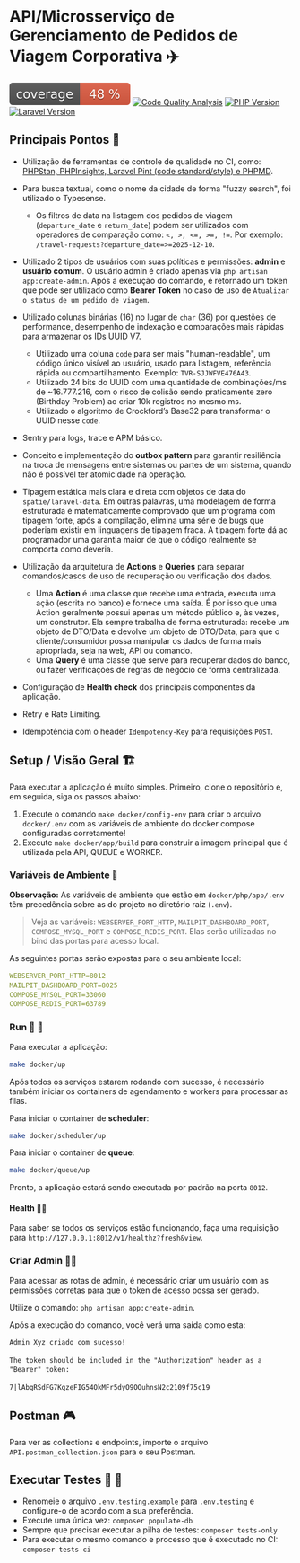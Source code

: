 # API/Microsserviço de Gerenciamento de Pedidos de Viagem Corporativa ✈️

[![Test Coverage](badge-coverage.svg)](https://github.com/allysonsilva/app-onfly/actions/workflows/code_quality.yml)
[![Code Quality Analysis](https://github.com/allysonsilva/app-onfly/actions/workflows/code_quality.yml/badge.svg?branch=main)](https://github.com/allysonsilva/app-onfly/actions/workflows/code_quality.yml)
[![PHP Version](https://img.shields.io/static/v1?label=php&message=%E2%89%A58.4&color=777BB4&logo=php)](https://www.php.net)
[![Laravel Version](https://img.shields.io/static/v1?label=laravel&message=%E2%89%A512.0&color=ff2d20&logo=laravel)](https://laravel.com)


## Principais Pontos 🎯

- Utilização de ferramentas de controle de qualidade no CI, como: [PHPStan, PHPInsights, Laravel Pint (code standard/style) e PHPMD](https://github.com/allysonsilva/php-pre-push).

- Para busca textual, como o nome da cidade de forma "fuzzy search", foi utilizado o Typesense.
  - Os filtros de data na listagem dos pedidos de viagem (`departure_date` e `return_date`) podem ser utilizados com operadores de comparação como: `<, >, <=, >=, !=`. Por exemplo: `/travel-requests?departure_date=>=2025-12-10`.

- Utilizado 2 tipos de usuários com suas políticas e permissões: **admin** e **usuário comum**. O usuário admin é criado apenas via `php artisan app:create-admin`. Após a execução do comando, é retornado um token que pode ser utilizado como **Bearer Token** no caso de uso de `Atualizar o status de um pedido de viagem`.

- Utilizado colunas binárias (16) no lugar de `char` (36) por questões de performance, desempenho de indexação e comparações mais rápidas para armazenar os IDs UUID V7.
  - Utilizado uma coluna `code` para ser mais "human-readable", um código único visível ao usuário, usado para listagem, referência rápida ou compartilhamento. Exemplo: `TVR-SJJWFVE476A43`.
  - Utilizado 24 bits do UUID com uma quantidade de combinações/ms de ~16.777.216, com o risco de colisão sendo praticamente zero (Birthday Problem) ao criar 10k registros no mesmo ms.
  - Utilizado o algoritmo de Crockford’s Base32 para transformar o UUID nesse `code`.

- Sentry para logs, trace e APM básico.

- Conceito e implementação do **outbox pattern** para garantir resiliência na troca de mensagens entre sistemas ou partes de um sistema, quando não é possível ter atomicidade na operação.

- Tipagem estática mais clara e direta com objetos de data do `spatie/laravel-data`. Em outras palavras, uma modelagem de forma estruturada é matematicamente comprovado que um programa com tipagem forte, após a compilação, elimina uma série de bugs que poderiam existir em linguagens de tipagem fraca. A tipagem forte dá ao programador uma garantia maior de que o código realmente se comporta como deveria.

- Utilização da arquitetura de **Actions** e **Queries** para separar comandos/casos de uso de recuperação ou verificação dos dados.
  - Uma **Action** é uma classe que recebe uma entrada, executa uma ação (escrita no banco) e fornece uma saída. É por isso que uma Action geralmente possui apenas um método público e, às vezes, um construtor. Ela sempre trabalha de forma estruturada: recebe um objeto de DTO/Data e devolve um objeto de DTO/Data, para que o cliente/consumidor possa manipular os dados de forma mais apropriada, seja na web, API ou comando.
  - Uma **Query** é uma classe que serve para recuperar dados do banco, ou fazer verificações de regras de negócio de forma centralizada.

- Configuração de **Health check** dos principais componentes da aplicação.

- Retry e Rate Limiting.

- Idempotência com o header `Idempotency-Key` para requisições `POST`.

## Setup / Visão Geral 🏗️

Para executar a aplicação é muito simples. Primeiro, clone o repositório e, em seguida, siga os passos abaixo:

1. Execute o comando `make docker/config-env` para criar o arquivo `docker/.env` com as variáveis de ambiente do docker compose configuradas corretamente!
2. Execute `make docker/app/build` para construir a imagem principal que é utilizada pela API, QUEUE e WORKER.

### Variáveis de Ambiente 🔐

**Observação:** As variáveis de ambiente que estão em `docker/php/app/.env` têm precedência sobre as do projeto no diretório raiz (`.env`).

> Veja as variáveis: `WEBSERVER_PORT_HTTP`, `MAILPIT_DASHBOARD_PORT`, `COMPOSE_MYSQL_PORT` e `COMPOSE_REDIS_PORT`. Elas serão utilizadas no bind das portas para acesso local.

As seguintes portas serão expostas para o seu ambiente local:

```yaml
WEBSERVER_PORT_HTTP=8012
MAILPIT_DASHBOARD_PORT=8025
COMPOSE_MYSQL_PORT=33060
COMPOSE_REDIS_PORT=63789
```

### Run 🚀 🏃

Para executar a aplicação:

```bash
make docker/up
```

Após todos os serviços estarem rodando com sucesso, é necessário também iniciar os containers de agendamento e workers para processar as filas.

Para iniciar o container de **scheduler**:

```bash
make docker/scheduler/up
```

Para iniciar o container de **queue**:

```bash
make docker/queue/up
```

Pronto, a aplicação estará sendo executada por padrão na porta `8012`.

#### Health 🕵️‍♂️

Para saber se todos os serviços estão funcionando, faça uma requisição para `http://127.0.0.1:8012/v1/healthz?fresh&view`.

### Criar Admin 👨‍💼

Para acessar as rotas de admin, é necessário criar um usuário com as permissões corretas para que o token de acesso possa ser gerado.

Utilize o comando: `php artisan app:create-admin`.

Após a execução do comando, você verá uma saída como esta:

```
Admin Xyz criado com sucesso!

The token should be included in the "Authorization" header as a "Bearer" token:

7|lAbqRSdFG7KqzeFIG54OkMFr5dyO9OOuhnsN2c2109f75c19
```

## Postman 🎮

Para ver as collections e endpoints, importe o arquivo `API.postman_collection.json` para o seu Postman.

## Executar Testes 🧪 🐛

- Renomeie o arquivo `.env.testing.example` para `.env.testing` e configure-o de acordo com a sua preferência.
- Execute uma única vez: `composer populate-db`
- Sempre que precisar executar a pilha de testes: `composer tests-only`
- Para executar o mesmo comando e processo que é executado no CI: `composer tests-ci`
